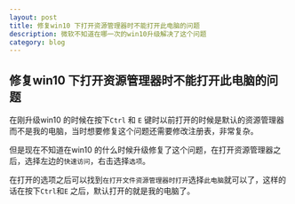 ```yaml
---
layout: post
title: 修复win10 下打开资源管理器时不能打开此电脑的问题  
description: 微软不知道在哪一次的win10升级解决了这个问题
category: blog
---
```


## 修复win10 下打开资源管理器时不能打开此电脑的问题     

在刚升级win10 的时候在按下`Ctrl` 和 `E` 键时以前打开的时候是默认的资源管理器而不是我的电脑，当时想要修复这个问题还需要修改注册表，非常复杂。    

但是现在不知道在win10 的什么时候升级修复了这个问题，在打开资源管理器之后，选择左边的`快速访问`，右击选择`选项`。

在打开的选项之后可以找到`在打开文件资源管理器时打开`选择`此电脑`就可以了，这样的话在按下`Ctrl`和`E` 之后，默认打开的就是我的电脑了。